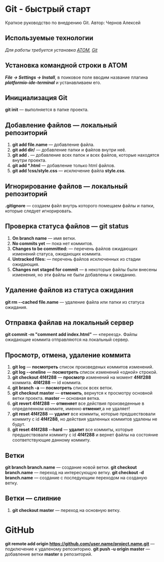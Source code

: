 # Git - быстрый старт
Краткое руководство по внедрению Git. Автор: Чернов Алексей

## Используемые технологии
_Для работы требуется установка [ATOM](https://atom.io/), [Git](https://git-scm.com/)_

## Установка командной строки в ATOM
_**File -> Settings -> Install**_, в поиковое поле вводим название плагина _**platformio-ide-terminal**_ и устанавливаем его.

## Инициализация Git
**git init** — выполняется в папке проекта.

## Добавление файлов — локальный репозиторий
1. **git add file.name** — добавление файла.
1. **git add dir/** — добавление папки и файлов внутри неё.
1. **git add .** — добавление всех папок и всех файлов, которые находятся внутри проекта.
1. **git add \*.html** — добавление только html файлов.
1. **git add !css/style.css** — исключение файла **style.css**.

## Игнорирование файлов — локальный репозиторий
**.gitignore** — создаем файл внутрь которого помещаем файлы и папки, которые следует игнорировать.

## Проверка статуса файлов — git status
1. **On branch name** — имя ветки.
1. **No commits yet** — пока нет коммитов.
1. **Changes to be committed:** — перечень файлов ожидающих изменений статуса, ожидающих коммита.
1. **Untracked files:** — перечень файлов исключенных из стадии ожидающия.
1. **Changes not staged for commit** — в некоторые файлы были внесены изменения, но эти файлы не были добавлены к ожиданию. 

## Удаление файлов из статуса ожидания
**git rm --cached file.name** — удаление файла или папки из статуса ожидания.

## Отправка файлав на локальный сервер
**git commit -m "comment add index.html"** — «переезд». Файлы ожидающие коммита отправляются на локальный сервер.

## Просмотр, отмена, удаление коммита
1. **git log** — **посмотреть** список произведеных коммитов изменений.
1. **git log --oneline** — **посмотреть** список изменений «одной» строкой.
1. **git checkout 4f4f288** — **просмотр** изменений на момент **4f4f288** коммита. **4f4f288** — id коммита.
1. **git branch -a** — **посмотреть** список всех веток.
1. **git checkout master** — **отменить**, вернутся к просмотру основной ветки проекта. **master** — основная ветка.
1. **git revert 4f4f288** — **отменяет** все действия произведенные в определенном коммите, именно **отменит**,а не удаляет!
1. **git reset 4f4f288** — **удалит** все коммиты, которые предшествовали коммиту с id **4f4f288**, но действия удаленных коммитов удалены не будут.
1. **git reset 4f4f288 --hard** — **удалит** все коммиты, которые предшествовали коммиту с id **4f4f288** и вернет файлы на состояние соответствующие данному коммиту.

## Ветки
**git  branch branch.name** — создание новой ветки.
**git  checkout branch.name** — переход на интересующую ветку.
**git  checkout -d branch.name** — создание с последующим переходом на созданую ветку.

## Ветки — слияние
1. **git  checkout master** — переход на основную ветку.

# GitHub
**git remote add origin https://github.com/user.name/project.name.git** — подключение к удаленому репозиторию.
**git push -u origin master** — добавление ветки **master** в репозиторий.
